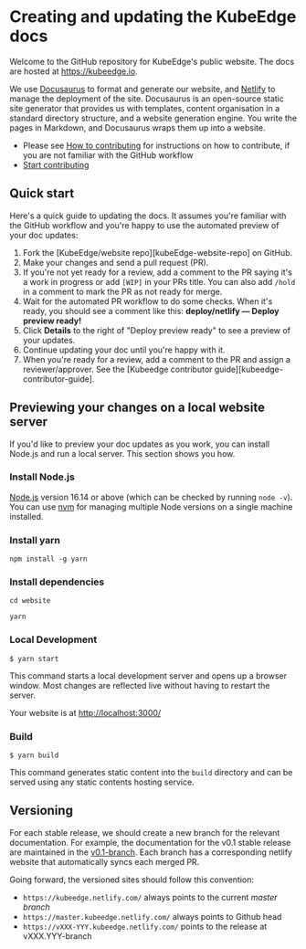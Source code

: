 # Creating and updating the KubeEdge docs

Welcome to the GitHub repository for KubeEdge's public website. The docs are
hosted at https://kubeedge.io.

We use [Docusaurus](https://docusaurus.io/) to format and generate our website, and
[Netlify](https://www.netlify.com/) to manage the deployment of the site. Docusaurus
is an open-source static site generator that provides us with templates, content
organisation in a standard directory structure, and a website generation engine.
You write the pages in Markdown, and Docusaurus wraps them up into a website.

- Please see [How to contributing](CONTRIBUTING.md) for instructions on how to contribute, if you are not familiar with the
  GitHub workflow
- [Start contributing](https://kubeedge.io/docs/community/contribute)

## Quick start

Here's a quick guide to updating the docs. It assumes you're familiar with the
GitHub workflow and you're happy to use the automated preview of your doc
updates:

1. Fork the [KubeEdge/website repo][kubeEdge-website-repo] on GitHub.
2. Make your changes and send a pull request (PR).
3. If you're not yet ready for a review, add a comment to the PR saying it's a
   work in progress or add `[WIP]` in your PRs title. You can also add `/hold` in a comment to mark the PR as not
   ready for merge. 
4. Wait for the automated PR workflow to do some checks. When it's ready,
   you should see a comment like this: **deploy/netlify — Deploy preview ready!**
5. Click **Details** to the right of "Deploy preview ready" to see a preview
   of your updates.
6. Continue updating your doc until you're happy with it.
7. When you're ready for a review, add a comment to the PR and assign a
   reviewer/approver. See the
   [Kubeedge contributor guide][kubeedge-contributor-guide].

## Previewing your changes on a local website server

If you'd like to preview your doc updates as you work, you can install Node.js
and run a local server. This section shows you how.

### Install Node.js

[Node.js](https://nodejs.org/en/download) version 16.14 or above (which can be checked by running `node -v`). You can use [nvm](https://github.com/nvm-sh/nvm) for managing multiple Node versions on a single machine installed.

### Install yarn

```
npm install -g yarn
```

### Install dependencies

```
cd website

yarn
```

### Local Development

```
$ yarn start
```

This command starts a local development server and opens up a browser window. Most changes are reflected live without having to restart the server.

Your website is at [http://localhost:3000/](http://localhost:3000/)

### Build

```
$ yarn build
```

This command generates static content into the `build` directory and can be served using any static contents hosting service.

## Versioning

For each stable release, we should create a new branch for the relevant documentation. For
example, the documentation for the v0.1 stable release are maintained in the
[v0.1-branch](https://github.com/kubeedge/website/tree/v0.1-branch).
Each branch has a corresponding netlify website that automatically syncs each merged PR.

Going forward, the versioned sites should follow this convention:

- `https://kubeedge.netlify.com/` always points to the current _master branch_
- `https://master.kubeedge.netlify.com/` always points to Github head
- `https://vXXX-YYY.kubeedge.netlify.com/` points to the release at vXXX.YYY-branch
